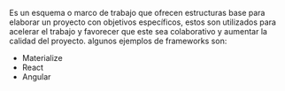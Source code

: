 Es un esquema o marco de trabajo que ofrecen estructuras base para elaborar un proyecto con objetivos específicos, estos son utilizados para acelerar el trabajo y favorecer que este sea colaborativo y aumentar la calidad del proyecto.
algunos ejemplos de frameworks son:
- Materialize
- React
- Angular